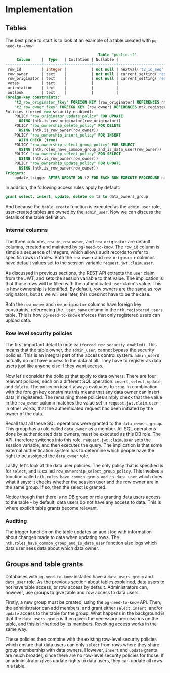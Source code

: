
# Implementation

## Tables

The best place to start is to look at an example of a table created with `pg-need-to-know`:

```sql
                                         Table "public.t2"
     Column     |  Type   | Collation | Nullable |                     Default
----------------+---------+-----------+----------+-------------------------------------------------
 row_id         | integer |           | not null | nextval('t2_id_seq'::regclass)
 row_owner      | text    |           | not null | current_setting('request.jwt.claim.user'::text)
 row_originator | text    |           | not null | current_setting('request.jwt.claim.user'::text)
 votes          | text    |           |          |
 orientation    | text    |           |          |
 outlook        | text    |           |          |
Foreign-key constraints:
    "t2_row_originator_fkey" FOREIGN KEY (row_originator) REFERENCES ntk.registered_users(_user_name)
    "t2_row_owner_fkey" FOREIGN KEY (row_owner) REFERENCES ntk.registered_users(_user_name)
Policies (forced row security enabled):
    POLICY "row_originator_update_policy" FOR UPDATE
      USING (ntk.is_row_originator(row_originator))
    POLICY "row_ownership_delete_policy" FOR DELETE
      USING (ntk.is_row_owner(row_owner))
    POLICY "row_ownership_insert_policy" FOR INSERT
      WITH CHECK (true)
    POLICY "row_ownership_select_group_policy" FOR SELECT
      USING (ntk.roles_have_common_group_and_is_data_user(row_owner))
    POLICY "row_ownership_select_policy" FOR SELECT
      USING (ntk.is_row_owner(row_owner))
    POLICY "row_ownership_update_policy" FOR UPDATE
      USING (ntk.is_row_owner(row_owner))
Triggers:
    update_trigger AFTER UPDATE ON t2 FOR EACH ROW EXECUTE PROCEDURE ntk.log_data_update()
```

In addition, the following access rules apply by default:

```sql
grant select, insert, update, delete on t2 to data_owners_group
```

And because the `table_create` function is executed as the `admin_user` role, user-created tables are owned by the `admin_user`. Now we can discuss the details of the table definition.

### Internal columns

The three columns, `row_id`, `row_owner`, and `row_originator` are default columns, created and maintend by `pg-need-to-know`. The `row_id` column is simple a sequence of integers, which allows audit records to refer to specific rows in tables. Both the `row_owner` and `row_originator` columns have default values set to the session variable `request.jwt.claim.user`.

As discussed in previous sections, the REST API extracts the `user` claim from the JWT, and sets the session variable to that value. The implication is that those rows will be filled with the authenticated `user` claim's value. This is how ownership is identified. By default, row owners are the same as row originators, but as we will see later, this does not have to be the case.

Both the `row_owner` and `row_originator` columns have foreign key constraints, referencing the `_user_name` column in the `ntk.registered_users` table. This is how `pg-need-to-know` enforces that only registered users can upload data.

### Row level security policies

The first important detail to note is: `(forced row security enabled)`. This means that the table owner, the `admin_user`, cannot bypass the security policies. This is an integral part of the access control system. `admin_user`s actually do not have access to the data at all. They have to register as data users just like anyone else if they want access.

Now let's consider the policies that apply to data owners. There are four relevant policies, each on a different SQL operation: `insert`, `select`, `update`, and `delete`. The policy on insert always evaluates to `true`. In combination with the foreign key constraints this means that any data owner can insert data, if registered. The remaining three policies simply check that the value in the `row_owner` column matches the value set in `request.jwt.claim.user` - in other words, that the authenticated request has been initiated by the owner of the data.

Recall that all these SQL operations were granted to the `data_owners_group`. This group has a role called `data_owner` as a member. All SQL operations done by authenticated data owners, must be executed as this DB role. The API, therefore switches into this role, `request.jwt.claim.user` sets the session variable, and then executes the query. The implication is that some external authentication system has to determine which people have the right to be assigned the `data_owner` role.

Lastly, let's look at the data user policies. The only policy that is specified is for `select`, and is called `row_ownership_select_group_policy`. This invokes a function called `ntk.roles_have_common_group_and_is_data_user` which does what it says: it checks whether the session user and the row owner are in the same group. If so, then the select is granted.

Notice though that there is no DB group or role granting data users access to the table - by default, data users do not have any access to data. This is where explicit table grants become relevant.

### Auditing

The trigger function on the table updates an audit log with information about changes made to data when updating rows. The `ntk.roles_have_common_group_and_is_data_user` function also logs which data user sees data about which data owner.

## Groups and table grants

Databases with `pg-need-to-know` installed have a `data_users_group` and `data_user` role. As the previous section about tables explained, data users to not have table access, or row access by default. Administrators can, however, use groups to give table and row access to data users.

Firstly, a new group must be created, using the `pg-need-to-know` API. Then, the administrator can add members, and grant either `select`, `insert`, and/or `update` access to the table for the group. What happens in the background is that the `data_users_group` is then given the necessary permissions on the table, and this is inherited by its members. Revoking access works in the same way.

These policies then combine with the existing row-level security policies which ensure that data users can only `select` from rows where they share group membership with data owners. However, `insert` and `update` grants are much broader, since there are no row-level security policies for those. If an administrator gives update rights to data users, they can update all rows in a table.
